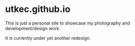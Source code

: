 # utkec.github.io
This is just a personal site to showcase my photography and development/design work.

It is currently under yet another redesign.
